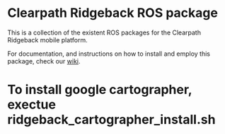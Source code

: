 # Clearpath Ridgeback ROS package

This is a collection of the existent ROS packages for the Clearpath Ridgeback mobile platform.


For documentation, and instructions on how to install and employ this package, check our [wiki](https://github.com/YoshuaNava/ridgeback/wiki).


# To install google cartographer, exectue ridgeback_cartographer_install.sh
